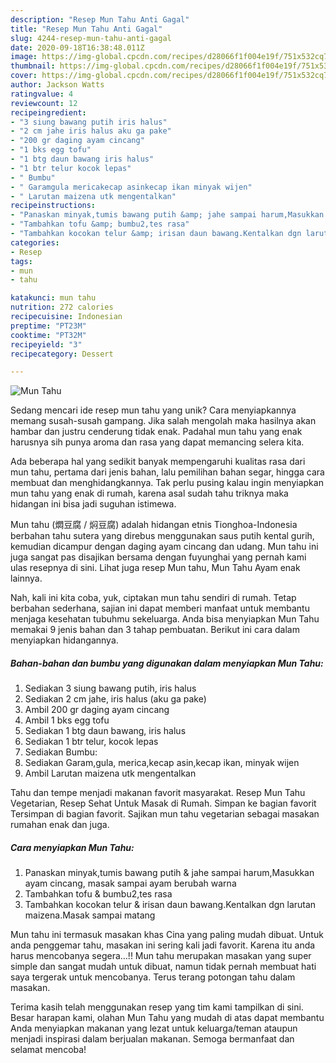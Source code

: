 ```yaml
---
description: "Resep Mun Tahu Anti Gagal"
title: "Resep Mun Tahu Anti Gagal"
slug: 4244-resep-mun-tahu-anti-gagal
date: 2020-09-18T16:38:48.011Z
image: https://img-global.cpcdn.com/recipes/d28066f1f004e19f/751x532cq70/mun-tahu-foto-resep-utama.jpg
thumbnail: https://img-global.cpcdn.com/recipes/d28066f1f004e19f/751x532cq70/mun-tahu-foto-resep-utama.jpg
cover: https://img-global.cpcdn.com/recipes/d28066f1f004e19f/751x532cq70/mun-tahu-foto-resep-utama.jpg
author: Jackson Watts
ratingvalue: 4
reviewcount: 12
recipeingredient:
- "3 siung bawang putih iris halus"
- "2 cm jahe iris halus aku ga pake"
- "200 gr daging ayam cincang"
- "1 bks egg tofu"
- "1 btg daun bawang iris halus"
- "1 btr telur kocok lepas"
- " Bumbu"
- " Garamgula mericakecap asinkecap ikan minyak wijen"
- " Larutan maizena utk mengentalkan"
recipeinstructions:
- "Panaskan minyak,tumis bawang putih &amp; jahe sampai harum,Masukkan ayam cincang, masak sampai ayam berubah warna"
- "Tambahkan tofu &amp; bumbu2,tes rasa"
- "Tambahkan kocokan telur &amp; irisan daun bawang.Kentalkan dgn larutan maizena.Masak sampai matang"
categories:
- Resep
tags:
- mun
- tahu

katakunci: mun tahu 
nutrition: 272 calories
recipecuisine: Indonesian
preptime: "PT23M"
cooktime: "PT32M"
recipeyield: "3"
recipecategory: Dessert

---
```



![Mun Tahu](https://img-global.cpcdn.com/recipes/d28066f1f004e19f/751x532cq70/mun-tahu-foto-resep-utama.jpg)

Sedang mencari ide resep mun tahu yang unik? Cara menyiapkannya memang susah-susah gampang. Jika salah mengolah maka hasilnya akan hambar dan justru cenderung tidak enak. Padahal mun tahu yang enak harusnya sih punya aroma dan rasa yang dapat memancing selera kita.

Ada beberapa hal yang sedikit banyak mempengaruhi kualitas rasa dari mun tahu, pertama dari jenis bahan, lalu pemilihan bahan segar, hingga cara membuat dan menghidangkannya. Tak perlu pusing kalau ingin menyiapkan mun tahu yang enak di rumah, karena asal sudah tahu triknya maka hidangan ini bisa jadi suguhan istimewa.

Mun tahu (燜豆腐 / 焖豆腐) adalah hidangan etnis Tionghoa-Indonesia berbahan tahu sutera yang direbus menggunakan saus putih kental gurih, kemudian dicampur dengan daging ayam cincang dan udang. Mun tahu ini juga sangat pas disajikan bersama dengan fuyunghai yang pernah kami ulas resepnya di sini. Lihat juga resep Mun tahu, Mun Tahu Ayam enak lainnya.


Nah, kali ini kita coba, yuk, ciptakan mun tahu sendiri di rumah. Tetap berbahan sederhana, sajian ini dapat memberi manfaat untuk membantu menjaga kesehatan tubuhmu sekeluarga. Anda bisa menyiapkan Mun Tahu memakai 9 jenis bahan dan 3 tahap pembuatan. Berikut ini cara dalam menyiapkan hidangannya.

<!--inarticleads1-->

##### Bahan-bahan dan bumbu yang digunakan dalam menyiapkan Mun Tahu:

1. Sediakan 3 siung bawang putih, iris halus
1. Sediakan 2 cm jahe, iris halus (aku ga pake)
1. Ambil 200 gr daging ayam cincang
1. Ambil 1 bks egg tofu
1. Sediakan 1 btg daun bawang, iris halus
1. Sediakan 1 btr telur, kocok lepas
1. Sediakan  Bumbu:
1. Sediakan  Garam,gula, merica,kecap asin,kecap ikan, minyak wijen
1. Ambil  Larutan maizena utk mengentalkan


Tahu dan tempe menjadi makanan favorit masyarakat. Resep Mun Tahu Vegetarian, Resep Sehat Untuk Masak di Rumah. Simpan ke bagian favorit Tersimpan di bagian favorit. Sajikan mun tahu vegetarian sebagai masakan rumahan enak dan juga. 

<!--inarticleads2-->

##### Cara menyiapkan Mun Tahu:

1. Panaskan minyak,tumis bawang putih &amp; jahe sampai harum,Masukkan ayam cincang, masak sampai ayam berubah warna
1. Tambahkan tofu &amp; bumbu2,tes rasa
1. Tambahkan kocokan telur &amp; irisan daun bawang.Kentalkan dgn larutan maizena.Masak sampai matang


Mun tahu ini termasuk masakan khas Cina yang paling mudah dibuat. Untuk anda penggemar tahu, masakan ini sering kali jadi favorit. Karena itu anda harus mencobanya segera…!! Mun tahu merupakan masakan yang super simple dan sangat mudah untuk dibuat, namun tidak pernah membuat hati saya tergerak untuk mencobanya. Terus terang potongan tahu dalam masakan. 

Terima kasih telah menggunakan resep yang tim kami tampilkan di sini. Besar harapan kami, olahan Mun Tahu yang mudah di atas dapat membantu Anda menyiapkan makanan yang lezat untuk keluarga/teman ataupun menjadi inspirasi dalam berjualan makanan. Semoga bermanfaat dan selamat mencoba!
